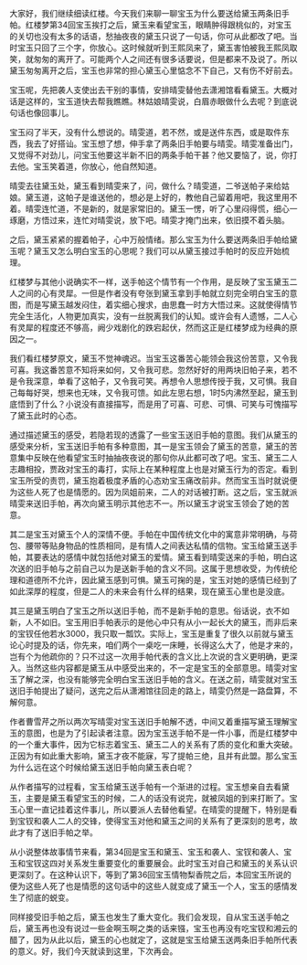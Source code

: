 
大家好，我们继续细读红楼。今天我们来聊一聊宝玉为什么要送给黛玉两条旧手帕。红楼梦第34回宝玉挨打之后，黛玉来看望宝玉，眼睛肿得跟桃似的，对宝玉的关切也没有太多的话语，愁抽夜夜的黛玉只说了一句话，你可从此都改了吧。当时宝玉只回了三个字，你放心。这时候就听到王熙凤来了，黛玉害怕被我王熙凤取笑，就匆匆的离开了。可能两个人之间还有很多话要说，但是都来不及说了。所以黛玉匆匆离开之后，宝玉也非常的担心黛玉心里惦念不下自己，又有伤不好前去。

宝玉呢，先把袭人支使出去干别的事情，安排晴雯替他去潇湘馆看看黛玉。大概对话是这样的，宝玉道快去帮我瞧瞧。林姑娘晴雯说，白眉赤眼做什么去呢？到底说句话也像回事儿。

宝玉闷了半天，没有什么想说的。晴雯道，若不然，或是送件东西，或是取件东西，我去了好搭讪。宝玉想了想，伸手拿了两条旧手帕要与晴雯。晴雯准备出门，又觉得不对劲儿，问宝玉他要这半新不旧的两条手帕干甚？他又要恼了，说，你打去他。宝玉笑着道，你放心，他自然知道。

晴雯去往黛玉处，黛玉看到晴雯来了，问，做什么？晴雯道，二爷送帕子来给姑娘。黛玉道，这帕子是谁送他的，想必是上好的，教他自己留着用吧，我这里用不着。晴雯连忙道，不是新的，就是家常旧的。黛玉一愣，听了心里闷得慌，细心一琢磨，方悟过来，连忙对晴雯说，放下吧。晴雯才掩门出来，依旧摸不着头脑。

之后，黛玉紧紧的握着帕子，心中万般情绪。那么宝玉为什么要送两条旧手帕给黛玉呢？黛玉又怎么明白宝玉的心思呢？我们可以从黛玉接过手帕时的反应开始梳理。

红楼梦与其他小说确实不一样，送手帕这个情节有一个作用，是反映了宝玉黛玉二人之间的心有灵犀。一但是作者没有夸张到黛玉拿到手帕就立刻完全明白宝玉的意图，而是写黛玉越发闷住，着实细心搜求，由思蠢一时方大悟过来。这就使得情节完全生活化，人物更加真实，没有一丝脱离我们的认知。或许会有人遗憾，二人心有灵犀的程度还不够高，阙少戏剧化的跌宕起伏，然而这正是红楼梦成为经典的原因之一。

我们看红楼梦原文，黛玉不觉神魂迟。当宝玉这番苦心能领会我这份苦意，又令我可喜。我这番苦意不知将来如何，又令我可悲。忽然好好的用两块旧帕子来，若不是令我深意，单看了这帕子，又令我可笑。再想令人思想传授于我，又可惧。我自己每每好哭，想来也无味，又令我可馈。如此左思右想，1时5内沸然至起，黛玉到底悟到了什么？小说没有直接描写，而是用了可喜、可悲、可惧、可笑与可愧描写了黛玉此时的心态。

通过描述黛玉的感受，若隐若现的透露了一些宝玉送旧手帕的意图。我们从黛玉的感受来分析，宝玉送旧手帕有多种意图，其一是宝玉领会了黛玉的苦意，黛玉的苦意集中反映在他看望宝玉时抽抽夜夜说的那句你从此都可改了吧。宝玉、黛玉二人志趣相投，贾政对宝玉的毒打，实际上在某种程度上也是对黛玉行为的否定。看到宝玉所受的责罚，黛玉抱着极度矛盾的心态劝宝玉痛改前非。然而宝玉当时就说便为这些人死了也是情愿的。因为凤姐前来，二人的对话被打断。这之后，宝玉就派晴雯来送旧手帕，再次向黛玉明示其他志不一。所以黛玉才说宝玉领会了她的苦意。

其二是宝玉对黛玉个人的深情不便。手帕在中国传统文化中的寓意非常明确，与荷包、腰带等贴身物品的性质相同，是有情人之间表达私情的信物。宝玉给黛玉送手帕，其要表达的感情中就包括他对黛玉的爱情。黛玉看到晴雯送来的手帕，明白这次送的旧手帕与之前自己以为是送新手帕的含义不同。这属于思想收受，为传统伦理和道德所不允许，因此黛玉感到可惧。黛玉可掬的是，宝玉对她的感情已经到了如此深厚的程度，但是二人的未来会有什么样的结果，现在黛玉心里也是没底。

其三是黛玉明白了宝玉之所以送旧手帕，而不是新手帕的意思。俗话说，衣不如新，人不如旧。宝玉用旧手帕表示的是他心中只有从小一起长大的黛玉，而非后来的宝钗任他若水3000，我只取一瓢饮。实际上，宝玉是重复了很久以前就与黛玉论心时提及的话，你先来，咱们两个一桌吃一床睡，长得这么大了，他是才来的，岂有个为他疏你的？只不过这一次用手帕代表的含义比上次说的含义更明确，更深入。当然这些内容都是黛玉从中感受出来的，不一定是宝玉的全部意思。晴雯对宝玉了解之深，也没有能够完全明白宝玉送旧手帕的含义。在送之前，晴雯就对宝玉送旧手帕提出了疑问，送完之后从潇湘馆往回走的路上，晴雯仍然是一路盘算，不解何意。

作者曹雪芹之所以两次写晴雯对宝玉送旧手帕解不透，中间又着重描写黛玉理解宝玉的意图，也是为了引起读者注意。因为宝玉送手帕不是一件小事，而是红楼梦中的一个重大事件，因为它标志着宝玉、黛玉二人的关系有了质的变化和重大突破。正因为有如此重大影响，黛玉才夜不能寐，写了提帕三绝，且并有此盟。那么宝玉为什么远在这个时候给黛玉送旧手帕向黛玉表白呢？

从作者描写的过程看，宝玉给黛玉送手帕有一个渐进的过程。宝玉想亲自去看黛玉，主要是黛玉看望宝玉的时候，二人的话没有说完，就被凤姐的到来打断了。宝玉心里一直记挂着这件事儿，所以要派人去替他看望。在晴雯的提醒下，特别是看到宝钗和袭人二人的交锋，使得宝玉对他和黛玉之间的关系有了更深刻的思考，故此才有了送旧手帕之举。

从小说整体故事情节来看，第34回是宝玉和黛玉、宝玉和袭人、宝钗和袭人、宝玉和宝钗这四对关系发生重要变化的重要展会。此时宝玉对自己和黛玉的关系认识更深刻了。在这种认识下，等到了第36回宝玉情物梨香院之后，本回宝玉所说的便为这些人死了也是情愿的这句话中的这些人就变成了黛玉一个人，宝玉的感情发生了彻底的蜕变。

同样接受旧手帕之后，黛玉也发生了重大变化。我们会发现，自从宝玉送手帕之后，黛玉再也没有说过一些金啊玉啊之类的话来镪，宝玉也再没有吃宝钗和湘云的醋了，因为从此以后，黛玉的心也就定了，这就是宝玉给黛玉送两条旧手帕所代表的意义。好，我们今天就读到这里，下次再会。


